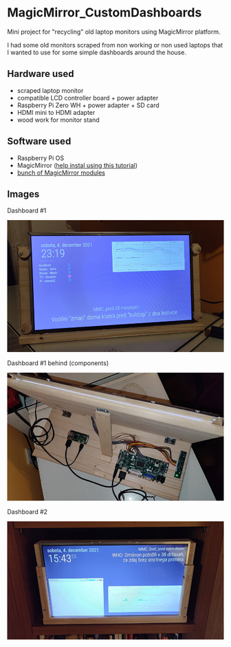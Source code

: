 # MagicMirror_CustomDashboards

Mini project for "recycling" old laptop monitors using MagicMirror platform.

I had some old monitors scraped from non working or non used laptops that I wanted to use for some simple dashboards around the house.

## Hardware used
* scraped laptop monitor
* compatible LCD controller board + power adapter
* Raspberry Pi Zero WH + power adapter + SD card
* HDMI mini to HDMI adapter
* wood work for monitor stand

## Software used
* Raspberry Pi OS
* MagicMirror ([help instal using this tutorial](http://emmanuelcontreras.com/how-to/how-to-create-a-magic-mirror-2-with-pi-zero-w/))
* [bunch of MagicMirror modules](https://github.com/MichMich/MagicMirror/wiki/3rd-Party-Modules)


## Images

Dashboard #1

![#1](./imgs/lcd_display1_c.jpg "#1")

Dashboard #1 behind (components)

![#1 behind](./imgs/behind_c.jpg "#1 behind")

Dashboard #2 

![#2](./imgs/lcd_display2_c.jpg "#2")